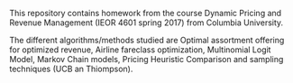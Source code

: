 This repository contains homework from the course Dynamic Pricing and Revenue Management (IEOR 4601 spring 2017) from Columbia University.

The different algorithms/methods studied are Optimal assortment offering for optimized revenue, Airline fareclass optimization, Multinomial Logit Model, Markov Chain models, Pricing Heuristic Comparison and sampling techniques (UCB an Thiompson).

